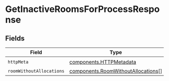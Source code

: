 # GetInactiveRoomsForProcessResponse


## Fields

| Field                                                                                    | Type                                                                                     | Required                                                                                 | Description                                                                              |
| ---------------------------------------------------------------------------------------- | ---------------------------------------------------------------------------------------- | ---------------------------------------------------------------------------------------- | ---------------------------------------------------------------------------------------- |
| `httpMeta`                                                                               | [components.HTTPMetadata](../../models/components/httpmetadata.md)                       | :heavy_check_mark:                                                                       | N/A                                                                                      |
| `roomWithoutAllocations`                                                                 | [components.RoomWithoutAllocations](../../models/components/roomwithoutallocations.md)[] | :heavy_minus_sign:                                                                       | Ok                                                                                       |